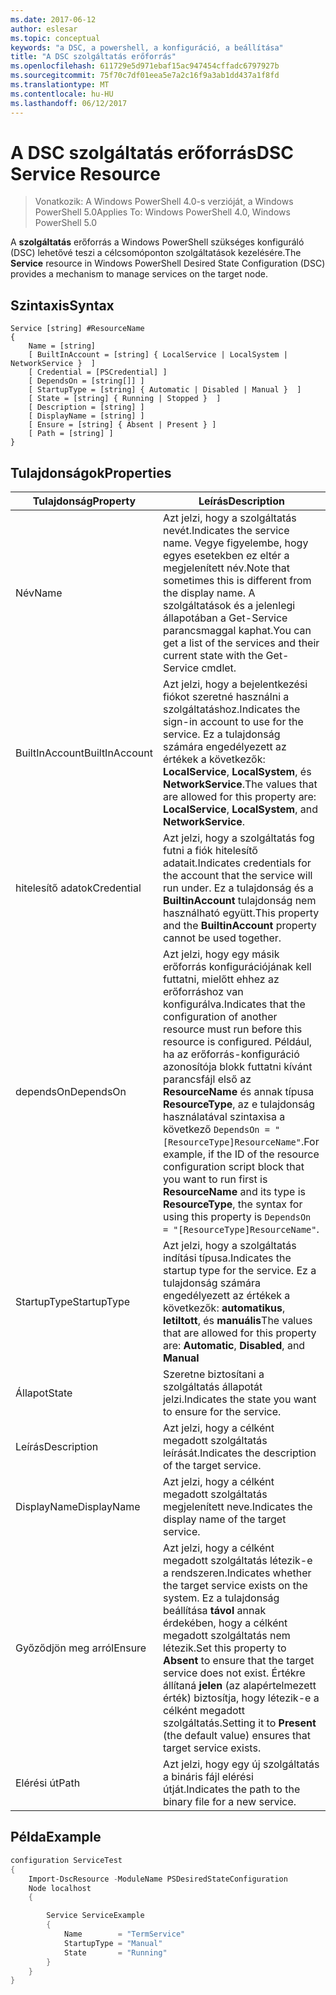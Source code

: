 ```yaml
---
ms.date: 2017-06-12
author: eslesar
ms.topic: conceptual
keywords: "a DSC, a powershell, a konfiguráció, a beállítása"
title: "A DSC szolgáltatás erőforrás"
ms.openlocfilehash: 611729e5d971ebaf15ac947454cffadc6797927b
ms.sourcegitcommit: 75f70c7df01eea5e7a2c16f9a3ab1dd437a1f8fd
ms.translationtype: MT
ms.contentlocale: hu-HU
ms.lasthandoff: 06/12/2017
---
```

# <a name="dsc-service-resource"></a><span data-ttu-id="93e9e-103">A DSC szolgáltatás erőforrás</span><span class="sxs-lookup"><span data-stu-id="93e9e-103">DSC Service Resource</span></span>

> <span data-ttu-id="93e9e-104">Vonatkozik: A Windows PowerShell 4.0-s verzióját, a Windows PowerShell 5.0</span><span class="sxs-lookup"><span data-stu-id="93e9e-104">Applies To: Windows PowerShell 4.0, Windows PowerShell 5.0</span></span>


<span data-ttu-id="93e9e-105">A **szolgáltatás** erőforrás a Windows PowerShell szükséges konfiguráló (DSC) lehetővé teszi a célcsomóponton szolgáltatások kezelésére.</span><span class="sxs-lookup"><span data-stu-id="93e9e-105">The **Service** resource in Windows PowerShell Desired State Configuration (DSC) provides a mechanism to manage services on the target node.</span></span>

## <a name="syntax"></a><span data-ttu-id="93e9e-106">Szintaxis</span><span class="sxs-lookup"><span data-stu-id="93e9e-106">Syntax</span></span>

```
Service [string] #ResourceName
{
    Name = [string]
    [ BuiltInAccount = [string] { LocalService | LocalSystem | NetworkService }  ]
    [ Credential = [PSCredential] ]
    [ DependsOn = [string[]] ]
    [ StartupType = [string] { Automatic | Disabled | Manual }  ]
    [ State = [string] { Running | Stopped }  ]
    [ Description = [string] ]
    [ DisplayName = [string] ]
    [ Ensure = [string] { Absent | Present } ]
    [ Path = [string] ]
}
```

## <a name="properties"></a><span data-ttu-id="93e9e-107">Tulajdonságok</span><span class="sxs-lookup"><span data-stu-id="93e9e-107">Properties</span></span>

|  <span data-ttu-id="93e9e-108">Tulajdonság</span><span class="sxs-lookup"><span data-stu-id="93e9e-108">Property</span></span>  |  <span data-ttu-id="93e9e-109">Leírás</span><span class="sxs-lookup"><span data-stu-id="93e9e-109">Description</span></span>   | 
|---|---| 
| <span data-ttu-id="93e9e-110">Név</span><span class="sxs-lookup"><span data-stu-id="93e9e-110">Name</span></span>| <span data-ttu-id="93e9e-111">Azt jelzi, hogy a szolgáltatás nevét.</span><span class="sxs-lookup"><span data-stu-id="93e9e-111">Indicates the service name.</span></span> <span data-ttu-id="93e9e-112">Vegye figyelembe, hogy egyes esetekben ez eltér a megjelenített név.</span><span class="sxs-lookup"><span data-stu-id="93e9e-112">Note that sometimes this is different from the display name.</span></span> <span data-ttu-id="93e9e-113">A szolgáltatások és a jelenlegi állapotában a Get-Service parancsmaggal kaphat.</span><span class="sxs-lookup"><span data-stu-id="93e9e-113">You can get a list of the services and their current state with the Get-Service cmdlet.</span></span>| 
| <span data-ttu-id="93e9e-114">BuiltInAccount</span><span class="sxs-lookup"><span data-stu-id="93e9e-114">BuiltInAccount</span></span>| <span data-ttu-id="93e9e-115">Azt jelzi, hogy a bejelentkezési fiókot szeretné használni a szolgáltatáshoz.</span><span class="sxs-lookup"><span data-stu-id="93e9e-115">Indicates the sign-in account to use for the service.</span></span> <span data-ttu-id="93e9e-116">Ez a tulajdonság számára engedélyezett az értékek a következők: **LocalService**, **LocalSystem**, és **NetworkService**.</span><span class="sxs-lookup"><span data-stu-id="93e9e-116">The values that are allowed for this property are: **LocalService**, **LocalSystem**, and **NetworkService**.</span></span>| 
| <span data-ttu-id="93e9e-117">hitelesítő adatok</span><span class="sxs-lookup"><span data-stu-id="93e9e-117">Credential</span></span>| <span data-ttu-id="93e9e-118">Azt jelzi, hogy a szolgáltatás fog futni a fiók hitelesítő adatait.</span><span class="sxs-lookup"><span data-stu-id="93e9e-118">Indicates credentials for the account that the service will run under.</span></span> <span data-ttu-id="93e9e-119">Ez a tulajdonság és a __BuiltinAccount__ tulajdonság nem használható együtt.</span><span class="sxs-lookup"><span data-stu-id="93e9e-119">This property and the __BuiltinAccount__ property cannot be used together.</span></span>| 
| <span data-ttu-id="93e9e-120">dependsOn</span><span class="sxs-lookup"><span data-stu-id="93e9e-120">DependsOn</span></span>| <span data-ttu-id="93e9e-121">Azt jelzi, hogy egy másik erőforrás konfigurációjának kell futtatni, mielőtt ehhez az erőforráshoz van konfigurálva.</span><span class="sxs-lookup"><span data-stu-id="93e9e-121">Indicates that the configuration of another resource must run before this resource is configured.</span></span> <span data-ttu-id="93e9e-122">Például, ha az erőforrás-konfiguráció azonosítója blokk futtatni kívánt parancsfájl első az __ResourceName__ és annak típusa __ResourceType__, az e tulajdonság használatával szintaxisa a következő `DependsOn = "[ResourceType]ResourceName"`.</span><span class="sxs-lookup"><span data-stu-id="93e9e-122">For example, if the ID of the resource configuration script block that you want to run first is __ResourceName__ and its type is __ResourceType__, the syntax for using this property is `DependsOn = "[ResourceType]ResourceName"`.</span></span>| 
| <span data-ttu-id="93e9e-123">StartupType</span><span class="sxs-lookup"><span data-stu-id="93e9e-123">StartupType</span></span>| <span data-ttu-id="93e9e-124">Azt jelzi, hogy a szolgáltatás indítási típusa.</span><span class="sxs-lookup"><span data-stu-id="93e9e-124">Indicates the startup type for the service.</span></span> <span data-ttu-id="93e9e-125">Ez a tulajdonság számára engedélyezett az értékek a következők: **automatikus**, **letiltott**, és **manuális**</span><span class="sxs-lookup"><span data-stu-id="93e9e-125">The values that are allowed for this property are: **Automatic**, **Disabled**, and **Manual**</span></span>| 
| <span data-ttu-id="93e9e-126">Állapot</span><span class="sxs-lookup"><span data-stu-id="93e9e-126">State</span></span>| <span data-ttu-id="93e9e-127">Szeretne biztosítani a szolgáltatás állapotát jelzi.</span><span class="sxs-lookup"><span data-stu-id="93e9e-127">Indicates the state you want to ensure for the service.</span></span>| 
| <span data-ttu-id="93e9e-128">Leírás</span><span class="sxs-lookup"><span data-stu-id="93e9e-128">Description</span></span> | <span data-ttu-id="93e9e-129">Azt jelzi, hogy a célként megadott szolgáltatás leírását.</span><span class="sxs-lookup"><span data-stu-id="93e9e-129">Indicates the description of the target service.</span></span>| 
| <span data-ttu-id="93e9e-130">DisplayName</span><span class="sxs-lookup"><span data-stu-id="93e9e-130">DisplayName</span></span> | <span data-ttu-id="93e9e-131">Azt jelzi, hogy a célként megadott szolgáltatás megjelenített neve.</span><span class="sxs-lookup"><span data-stu-id="93e9e-131">Indicates the display name of the target service.</span></span>| 
| <span data-ttu-id="93e9e-132">Győződjön meg arról</span><span class="sxs-lookup"><span data-stu-id="93e9e-132">Ensure</span></span> | <span data-ttu-id="93e9e-133">Azt jelzi, hogy a célként megadott szolgáltatás létezik-e a rendszeren.</span><span class="sxs-lookup"><span data-stu-id="93e9e-133">Indicates whether the target service exists on the system.</span></span> <span data-ttu-id="93e9e-134">Ez a tulajdonság beállítása **távol** annak érdekében, hogy a célként megadott szolgáltatás nem létezik.</span><span class="sxs-lookup"><span data-stu-id="93e9e-134">Set this property to **Absent** to ensure that the target service does not exist.</span></span> <span data-ttu-id="93e9e-135">Értékre állítaná **jelen** (az alapértelmezett érték) biztosítja, hogy létezik-e a célként megadott szolgáltatás.</span><span class="sxs-lookup"><span data-stu-id="93e9e-135">Setting it to **Present** (the default value) ensures that target service exists.</span></span>|
| <span data-ttu-id="93e9e-136">Elérési út</span><span class="sxs-lookup"><span data-stu-id="93e9e-136">Path</span></span> | <span data-ttu-id="93e9e-137">Azt jelzi, hogy egy új szolgáltatás a bináris fájl elérési útját.</span><span class="sxs-lookup"><span data-stu-id="93e9e-137">Indicates the path to the binary file for a new service.</span></span>| 

## <a name="example"></a><span data-ttu-id="93e9e-138">Példa</span><span class="sxs-lookup"><span data-stu-id="93e9e-138">Example</span></span>

```powershell
configuration ServiceTest
{
    Import-DscResource -ModuleName PSDesiredStateConfiguration
    Node localhost
    {

        Service ServiceExample
        {
            Name        = "TermService"
            StartupType = "Manual"
            State       = "Running"
        } 
    }
}
```


